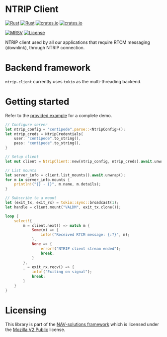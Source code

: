 NTRIP Client
============

[![Rust](https://github.com/nav-solutions/ntrip-client/actions/workflows/rust.yml/badge.svg)](https://github.com/nav-solutions/ntrip-client/actions/workflows/rust.yml)
[![Rust](https://github.com/nav-solutions/ntrip-client/actions/workflows/daily.yml/badge.svg)](https://github.com/nav-solutions/ntrip-client/actions/workflows/daily.yml)
[![crates.io](https://docs.rs/ntrip-client/badge.svg)](https://docs.rs/ntrip-client/)
[![crates.io](https://img.shields.io/crates/d/ntrip-client.svg)](https://crates.io/crates/ntrip-client)

[![MRSV](https://img.shields.io/badge/MSRV-1.82.0-orange?style=for-the-badge)](https://github.com/rust-lang/rust/releases/tag/1.82.0)
[![License](https://img.shields.io/badge/license-MPL_2.0-orange?style=for-the-badge&logo=mozilla)](https://github.com/nav-solutions/ntrip-client/blob/main/LICENSE)

NTRIP client used by all our applications that require RTCM messaging (downlink), through NTRIP connection.

Backend framework
=================

`ntrip-client` currently uses `tokio` as the multi-threading backend.

Getting started
===============

Refer to the [provided example](examples/) for a complete demo.

```rust
// Configure server
let ntrip_config = "centipede".parse::<NtripConfig>();
let ntrip_creds = NtripCredentials{
    user: "centipede".to_string(),
    pass: "centipede".to_string(),
}

// Setup client
let mut client = NtripClient::new(ntrip_config, ntrip_creds).await.unwrap();

// List mounts
let server_info = client.list_mounts().await.unwrap();
for m in server_info.mounts {
    println!("{} - {}", m.name, m.details);
}

// Subscribe to a mount
let (exit_tx, exit_rx) = tokio::sync::broadcast(1);
let handle = client.mount("VALDM", exit_tx.clone());

loop {
    select!{
        m = client.next() => match m {
            Some(m) => {
                info!("Received RTCM message: {:?}", m);
            },
            None => {
                error!("NTRIP client stream ended");
                break;
            }
        },
        _ = exit_rx.recv() => {
            info!("Exiting on signal");
            break;
        }
    }
}
```

Licensing
=========

This library is part of the [NAV-solutions framework](https://github.com/nav-solutions) 
which is licensed under the [Mozilla V2 Public](https://www.mozilla.org/en-US/MPL/2.0) license.
